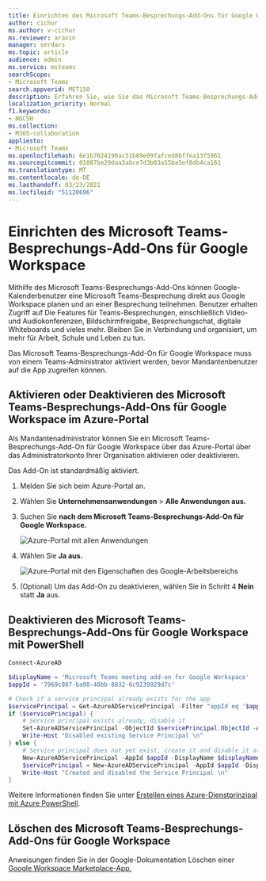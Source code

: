 ```yaml
---
title: Einrichten des Microsoft Teams-Besprechungs-Add-Ons für Google Workspace
author: cichur
ms.author: v-cichur
ms.reviewer: aravin
manager: serdars
ms.topic: article
audience: admin
ms.service: msteams
searchScope:
- Microsoft Teams
search.appverid: MET150
description: Erfahren Sie, wie Sie das Microsoft Teams-Besprechungs-Add-On für Google Workspace einrichten.
localization_priority: Normal
f1.keywords:
- NOCSH
ms.collection:
- M365-collaboration
appliesto:
- Microsoft Teams
ms.openlocfilehash: 6e1b7024190ac51b89e09fafced86ffea13f5961
ms.sourcegitcommit: 01087be29daa3abce7d3b03a55ba5ef8db4ca161
ms.translationtype: MT
ms.contentlocale: de-DE
ms.lasthandoff: 03/23/2021
ms.locfileid: "51120696"
---
```

# <a name="set-up-microsoft-teams-meeting-add-on-for-google-workspace"></a>Einrichten des Microsoft Teams-Besprechungs-Add-Ons für Google Workspace

Mithilfe des Microsoft Teams-Besprechungs-Add-Ons können Google-Kalenderbenutzer eine Microsoft Teams-Besprechung direkt aus Google Workspace planen und an einer Besprechung teilnehmen. Benutzer erhalten Zugriff auf Die Features für Teams-Besprechungen, einschließlich Video- und Audiokonferenzen, Bildschirmfreigabe, Besprechungschat, digitale Whiteboards und vieles mehr. Bleiben Sie in Verbindung und organisiert, um mehr für Arbeit, Schule und Leben zu tun.

Das Microsoft Teams-Besprechungs-Add-On für Google Workspace muss von einem Teams-Administrator aktiviert werden, bevor Mandantenbenutzer auf die App zugreifen können.

## <a name="enable-or-disable-microsoft-teams-meeting-add-on-for-google-workspace-in-the-azure-portal"></a>Aktivieren oder Deaktivieren des Microsoft Teams-Besprechungs-Add-Ons für Google Workspace im Azure-Portal

Als Mandantenadministrator können Sie ein Microsoft Teams-Besprechungs-Add-On für Google Workspace über das Azure-Portal über das Administratorkonto Ihrer Organisation aktivieren oder deaktivieren.

Das Add-On ist standardmäßig aktiviert.

1. Melden Sie sich beim Azure-Portal an.

2. Wählen Sie **Unternehmensanwendungen**  >  **Alle Anwendungen aus.**

3. Suchen Sie **nach dem Microsoft Teams-Besprechungs-Add-On für Google Workspace.**

   ![Azure-Portal mit allen Anwendungen](media/aad-add-google-workspace.png)

4. Wählen Sie **Ja aus.**

   ![Azure-Portal mit den Eigenschaften des Google-Arbeitsbereichs](media/google-workspace-properties.png)

5. (Optional) Um das Add-On zu deaktivieren, wählen Sie in Schritt 4 **Nein** statt **Ja** aus.

## <a name="disable-microsoft-teams-meeting-add-on-for-google-workspace-using-powershell"></a>Deaktivieren des Microsoft Teams-Besprechungs-Add-Ons für Google Workspace mit PowerShell

```powershell
Connect-AzureAD

$displayName = 'Microsoft Teams meeting add-on for Google Workspace'
$appId = '7969c887-ba98-48bb-8832-6c9239929d7c'

# Check if a service principal already exists for the app
$servicePrincipal = Get-AzureADServicePrincipal -Filter "appId eq '$appId'"
if ($servicePrincipal) {
    # Service principal exists already, disable it
    Set-AzureADServicePrincipal -ObjectId $servicePrincipal.ObjectId -AccountEnabled $false
    Write-Host "Disabled existing Service Principal \n"
} else {
    # Service principal does not yet exist, create it and disable it at the same time
    New-AzureADServicePrincipal -AppId $appId -DisplayName $displayName
    $servicePrincipal = New-AzureADServicePrincipal -AppId $appId -DisplayName $displayName -AccountEnabled $false
    Write-Host "Created and disabled the Service Principal \n"
}
```

Weitere Informationen finden Sie unter [Erstellen eines Azure-Dienstprinzipal mit Azure PowerShell](/powershell/azure/create-azure-service-principal-azureps?view=azps-5.0.0).

## <a name="delete-the-microsoft-teams-meeting-add-on-for-google-workspace"></a>Löschen des Microsoft Teams-Besprechungs-Add-Ons für Google Workspace

Anweisungen finden Sie in der Google-Dokumentation Löschen einer [Google Workspace Marketplace-App.](https://support.google.com/a/answer/6216211?hl=en)